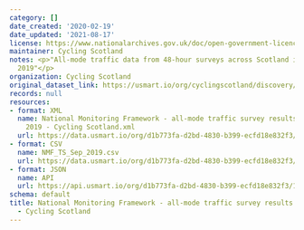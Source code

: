 ```yaml
---
category: []
date_created: '2020-02-19'
date_updated: '2021-08-17'
license: https://www.nationalarchives.gov.uk/doc/open-government-licence/version/3/
maintainer: Cycling Scotland
notes: <p>"All-mode traffic data from 48-hour surveys across Scotland in September
  2019"</p>
organization: Cycling Scotland
original_dataset_link: https://usmart.io/org/cyclingscotland/discovery/discovery-view-detail/5f455364-ed93-4669-825c-dda8ade2c51c
records: null
resources:
- format: XML
  name: National Monitoring Framework - all-mode traffic survey results September
    2019 - Cycling Scotland.xml
  url: https://data.usmart.io/org/d1b773fa-d2bd-4830-b399-ecfd18e832f3/resource?resourceGUID=098aa09b-f080-4de1-8042-0ffe66a1aa01
- format: CSV
  name: NMF_TS_Sep_2019.csv
  url: https://data.usmart.io/org/d1b773fa-d2bd-4830-b399-ecfd18e832f3/resource?resourceGUID=8a66df1c-88f6-46ae-8d83-0ff9565e10c4
- format: JSON
  name: API
  url: https://api.usmart.io/org/d1b773fa-d2bd-4830-b399-ecfd18e832f3/16878275-32aa-44f5-a52e-615d3b9a758e/2/urql
schema: default
title: National Monitoring Framework - all-mode traffic survey results September 2019
  - Cycling Scotland
---
```

